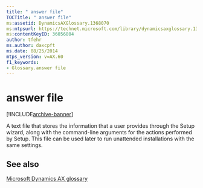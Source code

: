 ```yaml
---
title: " answer file"
TOCTitle: " answer file"
ms:assetid: DynamicsAXGlossary.1368070
ms:mtpsurl: https://technet.microsoft.com/library/dynamicsaxglossary.1368070(v=AX.60)
ms:contentKeyID: 36056804
author: tfehr
ms.author: daxcpft
ms.date: 08/25/2014
mtps_version: v=AX.60
f1_keywords:
- Glossary.answer file
---
```


# answer file


[!INCLUDE[archive-banner](includes/archive-banner.md)]

A text file that stores the information that a user provides through the Setup wizard, along with the command-line arguments for the actions performed by Setup. This file can be used later to run unattended installations with the same settings.

## See also

[Microsoft Dynamics AX glossary](glossary/microsoft-dynamics-ax-glossary.md)

  


